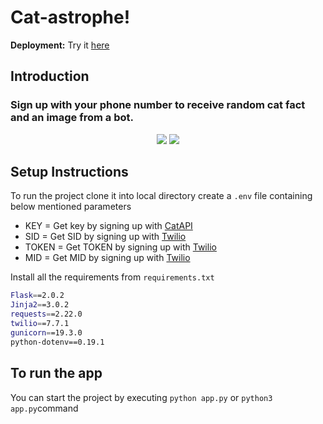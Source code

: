 # Cat-astrophe!

**Deployment:** Try it [here](https://cat-astrophe-344709.ue.r.appspot.com/landingPage)

## Introduction
### Sign up with your phone number to receive random cat fact and an image from a bot.
<p align="center">
<img src = "https://user-images.githubusercontent.com/74800828/159157591-dc9731d6-b340-4b1e-b5d5-94fbf7b86bad.png">
<img src = "https://user-images.githubusercontent.com/74800828/159168274-ca6f64f4-3030-421f-a192-151624dd94cc.jpg">
</p>

## Setup Instructions
To run the project clone it into local directory create a ```.env``` file containing below mentioned parameters

- KEY = Get key by signing up with [CatAPI](https://thecatapi.com/signup)
- SID = Get SID by signing up with [Twilio](https://console.twilio.com/)
- TOKEN =  Get TOKEN by signing up with [Twilio](https://console.twilio.com/)
- MID = Get MID by signing up with [Twilio](https://console.twilio.com/)

Install all the requirements from ```requirements.txt```
```bash
Flask==2.0.2
Jinja2==3.0.2
requests==2.22.0
twilio==7.7.1
gunicorn==19.3.0
python-dotenv==0.19.1
```
## To run the app
You can start the project by executing ```python app.py``` or ```python3 app.py```command
